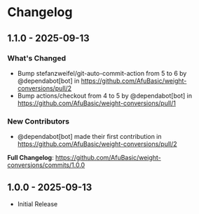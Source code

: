 # Changelog

## 1.1.0 - 2025-09-13

### What's Changed

* Bump stefanzweifel/git-auto-commit-action from 5 to 6 by @dependabot[bot] in https://github.com/AfuBasic/weight-conversions/pull/2
* Bump actions/checkout from 4 to 5 by @dependabot[bot] in https://github.com/AfuBasic/weight-conversions/pull/1

### New Contributors

* @dependabot[bot] made their first contribution in https://github.com/AfuBasic/weight-conversions/pull/2

**Full Changelog**: https://github.com/AfuBasic/weight-conversions/commits/1.0.0

## 1.0.0 - 2025-09-13

- Initial Release
